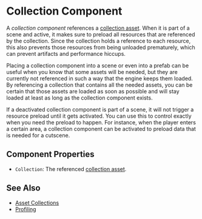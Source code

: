 # Collection Component

A *collection component* references a [collection asset](asset-collections.md). When it is part of a scene and active, it makes sure to preload all resources that are referenced by the collection. Since the collection holds a reference to each resource, this also prevents those resources from being unloaded prematurely, which can prevent artifacts and performance hiccups.

Placing a collection component into a scene or even into a prefab can be useful when you know that some assets will be needed, but they are currently not referenced in such a way that the engine keeps them loaded. By referencing a collection that contains all the needed assets, you can be certain that those assets are loaded as soon as possible and will stay loaded at least as long as the collection component exists.

If a deactivated collection component is part of a scene, it will not trigger a resource preload until it gets activated. You can use this to control exactly when you need the preload to happen. For instance, when the player enters a certain area, a collection component can be activated to preload data that is needed for a cutscene.

## Component Properties

* `Collection`: The referenced [collection asset](asset-collections.md).

## See Also


* [Asset Collections](asset-collections.md)
* [Profiling](profiling.md)
